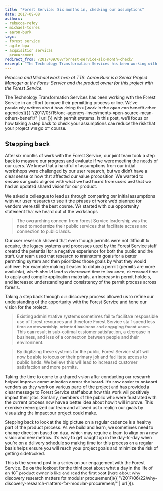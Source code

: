 ```yaml
---
title: "Forest Service: Six months in, checking our assumptions"
date: 2017-09-08
authors:
- rebecca-refoy
- michael-torres
- aaron-burk
tags:
- forest service
- agile bpa
- acquisition services
- procurement
redirect_from: /2017/09/08/forrest-service-six-month-check/
excerpt: "The Technology Transformation Services has been working with the Forest Service in an effort to move their permitting process online. In this post, we’ll focus on how taking a step back to check your assumptions can reduce the risk that your project will go off course."
---
```


_Rebecca and Michael work here at TTS. Aaron Burk is a Senior Project Manager at the Forest Service and the product owner for this project with the Forest Service._

The Technology Transformation Services has been working with the Forest Service in an effort to move their permitting process online. We’ve previously written about how doing this [work in the open can benefit other agencies]({{ "/2017/03/15/one-agencys-investments-open-source-mean-others-benefit/" | url }}) with permit systems. In this post, we’ll focus on how taking a step back to check your assumptions can reduce the risk that your project will go off course. 

## Stepping back

After six months of work with the Forest Service, our joint team took a step back to measure our progress and evaluate if we were meeting the needs of our users. We knew that a handful of assumptions from our initial workshops were challenged by our user research, but we didn’t have a clear sense of how that affected our value proposition. We wanted to ensure our goals aligned with what we had heard from users and that we had an updated shared vision for our product. 

We asked a colleague to lead us through comparing our initial assumptions with our user research to see if the phases of work we’d planned for vendors were still the best course. We started with our opportunity statement that we heard out of the workshops. 

> The overarching concern from Forest Service leadership was the need to modernize their public services that facilitate access and connection to public lands. 

Our user research showed that even though permits were not difficult to acquire, the legacy systems and processes used by the Forest Service staff created the potential for a negative experience for both the public and the staff. Our team used that research to brainstorm goals for a better permitting system and then prioritized those goals by what they would achieve. For example: making it easier to obtain a permit (permits are more available), which should lead to decreased time to issuance, decreased time to apply and compile application materials, an increase in permit holders, and increased understanding and consistency of the permit process across forests.

Taking a step back through our discovery process allowed us to refine our understanding of the opportunity with the Forest Service and hone our vision for the project. 

> Existing administrative systems sometimes fail to facilitate responsible use of forest resources and therefore Forest Service staff spend less time on stewardship-oriented business and engaging forest users. This can result in sub-optimal customer satisfaction, a decrease in business, and less of a connection between people and their environment.

> By digitizing these systems for the public, Forest Service staff will now be able to focus on their primary job and facilitate access to public lands. We believe this will lead to increased customer satisfaction and more permits.

Taking the time to come to a shared vision after conducting our research helped improve communication across the board. It’s now easier to onboard vendors as they work on various parts of the project and has provided a clear message to Forest Service staff about how this work will positively impact their jobs. Similarly, members of the public who were frustrated with the current process now have a better idea about how it will improve. This exercise reenergized our team and allowed us to realign our goals by visualizing the impact our project could make. 

Stepping back to look at the big picture on a regular cadence is a healthy part of the product process. As we build and learn, we sometimes need to change direction based on data, which may require a team to align on a new vision and new metrics. It’s easy to get caught up in the day-to-day when you’re on a delivery schedule so making time for this process on a regular basis helps ensure you will reach your project goals and minimize the risk of getting sidetracked.

This is the second post in a series on our engagement with the Forest Service. Be on the lookout for the third post about what a day in the life of an 18F product owner is like and read the first post [here about why discovery research matters for modular procurement]({{ "/2017/06/22/why-discovery-research-matters-for-modular-procurement/" | url }}).

